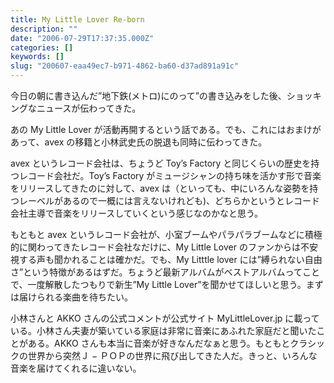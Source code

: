 ```yaml
---
title: My Little Lover Re-born
description: ""
date: "2006-07-29T17:37:35.000Z"
categories: []
keywords: []
slug: "200607-eaa49ec7-b971-4862-ba60-d37ad891a91c"
---
```


今日の朝に書き込んだ”地下鉄(メトロ)にのって”の書き込みをした後、ショッキングなニュースが伝わってきた。

あの My Little Lover が活動再開するという話である。でも、これにはおまけがあって、avex の移籍と小林武史氏の脱退も同時に伝わってきた。

avex というレコード会社は、ちょうど Toy’s Factory と同じくらいの歴史を持つレコード会社だ。Toy’s Factory がミュージシャンの持ち味を活かす形で音楽をリリースしてきたのに対して、avex は（といっても、中にいろんな姿勢を持つレーベルがあるので一概には言えないけれども)、どちらかというとレコード会社主導で音楽をリリースしていくという感じなのかなと思う。

もともと avex というレコード会社が、小室ブームやパラパラブームなどに積極的に関わってきたレコード会社なだけに、My Little Lover のファンからは不安視する声も聞かれることは確かだ。でも、My Litttle lover には”縛られない自由さ”という特徴があるはずだ。ちょうど最新アルバムがベストアルバムってことで、一度解散したつもりで新生”My Little Lover”を聞かせてほしいと思う。まずは届けられる楽曲を待ちたい。

小林さんと AKKO さんの公式コメントが公式サイト MyLittleLover.jp に載っている。小林さん夫妻が築いている家庭は非常に音楽にあふれた家庭だと聞いたことがある。AKKO さんも本当に音楽が好きなんだなぁと思う。もともとクラシックの世界から突然Ｊ − ＰＯＰの世界に飛び出してきた人だ。きっと、いろんな音楽を届けてくれるに違いない。
